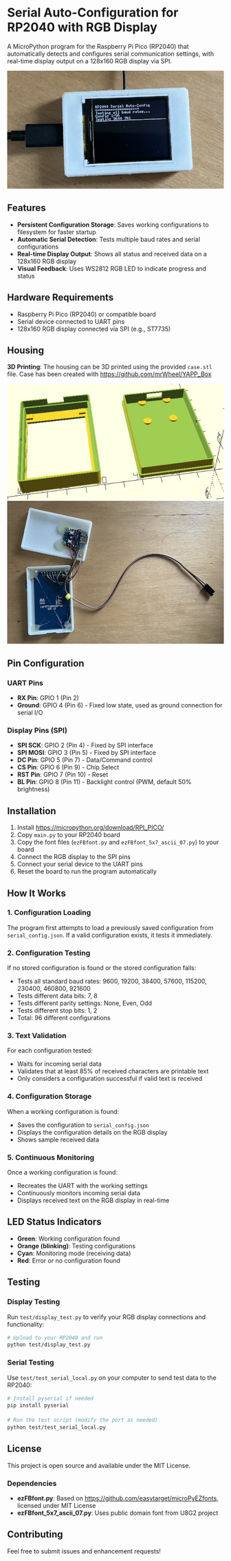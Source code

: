 # Serial Auto-Configuration for RP2040 with RGB Display

A MicroPython program for the Raspberry Pi Pico (RP2040) that automatically detects and configures serial communication settings, with real-time display output on a 128x160 RGB display via SPI.

![Running Display](pictures/running.jpg)

## Features

- **Persistent Configuration Storage**: Saves working configurations to filesystem for faster startup
- **Automatic Serial Detection**: Tests multiple baud rates and serial configurations
- **Real-time Display Output**: Shows all status and received data on a 128x160 RGB display
- **Visual Feedback**: Uses WS2812 RGB LED to indicate progress and status

## Hardware Requirements

- Raspberry Pi Pico (RP2040) or compatible board
- Serial device connected to UART pins
- 128x160 RGB display connected via SPI (e.g., ST7735)

## Housing
**3D Printing**: The housing can be 3D printed using the provided `case.stl` file.
Case has been created with https://github.com/mrWheel/YAPP_Box

![Project Housing](pictures/housing.jpeg)
![Inside View](pictures/inside.jpg)

## Pin Configuration

### UART Pins
- **RX Pin**: GPIO 1 (Pin 2)
- **Ground**: GPIO 4 (Pin 6) - Fixed low state, used as ground connection for serial I/O

### Display Pins (SPI)
- **SPI SCK**: GPIO 2 (Pin 4) - Fixed by SPI interface
- **SPI MOSI**: GPIO 3 (Pin 5) - Fixed by SPI interface
- **DC Pin**: GPIO 5 (Pin 7) - Data/Command control
- **CS Pin**: GPIO 6 (Pin 9) - Chip Select
- **RST Pin**: GPIO 7 (Pin 10) - Reset
- **BL Pin**: GPIO 8 (Pin 11) - Backlight control (PWM, default 50% brightness)

## Installation

1. Install https://micropython.org/download/RPI_PICO/
2. Copy `main.py` to your RP2040 board
3. Copy the font files (`ezFBfont.py` and `ezFBfont_5x7_ascii_07.py`) to your board
4. Connect the RGB display to the SPI pins
5. Connect your serial device to the UART pins
6. Reset the board to run the program automatically

## How It Works

### 1. Configuration Loading
The program first attempts to load a previously saved configuration from `serial_config.json`. If a valid configuration exists, it tests it immediately.

### 2. Configuration Testing
If no stored configuration is found or the stored configuration fails:
- Tests all standard baud rates: 9600, 19200, 38400, 57600, 115200, 230400, 460800, 921600
- Tests different data bits: 7, 8
- Tests different parity settings: None, Even, Odd
- Tests different stop bits: 1, 2
- Total: 96 different configurations

### 3. Text Validation
For each configuration tested:
- Waits for incoming serial data
- Validates that at least 85% of received characters are printable text
- Only considers a configuration successful if valid text is received

### 4. Configuration Storage
When a working configuration is found:
- Saves the configuration to `serial_config.json`
- Displays the configuration details on the RGB display
- Shows sample received data

### 5. Continuous Monitoring
Once a working configuration is found:
- Recreates the UART with the working settings
- Continuously monitors incoming serial data
- Displays received text on the RGB display in real-time

## LED Status Indicators

- **Green**: Working configuration found
- **Orange (blinking)**: Testing configurations
- **Cyan**: Monitoring mode (receiving data)
- **Red**: Error or no configuration found


## Testing

### Display Testing
Run `test/display_test.py` to verify your RGB display connections and functionality:
```bash
# Upload to your RP2040 and run
python test/display_test.py
```

### Serial Testing
Use `test/test_serial_local.py` on your computer to send test data to the RP2040:
```bash
# Install pyserial if needed
pip install pyserial

# Run the test script (modify the port as needed)
python test/test_serial_local.py
```

## License

This project is open source and available under the MIT License.

### Dependencies

- **ezFBfont.py**: Based on https://github.com/easytarget/microPyEZfonts, licensed under MIT License
- **ezFBfont_5x7_ascii_07.py**: Uses public domain font from U8G2 project

## Contributing

Feel free to submit issues and enhancement requests! 